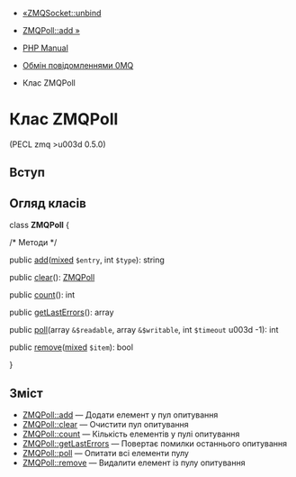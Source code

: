 - [«ZMQSocket::unbind](zmqsocket.unbind.md)
- [ZMQPoll::add »](zmqpoll.add.md)

- [PHP Manual](index.md)
- [Обмін повідомленнями 0MQ](book.zmq.md)
- Клас ZMQPoll

# Клас ZMQPoll

(PECL zmq \>u003d 0.5.0)

## Вступ

## Огляд класів

class **ZMQPoll** {

/\* Методи \*/

public
[add](zmqpoll.add.md)([mixed](language.types.declarations.md#language.types.declarations.mixed)
`$entry`, int `$type`): string

public [clear](zmqpoll.clear.md)(): [ZMQPoll](class.zmqpoll.md)

public [count](zmqpoll.count.md)(): int

public [getLastErrors](zmqpoll.getlasterrors.md)(): array

public [poll](zmqpoll.poll.md)(array `&$readable`, array `&$writable`,
int `$timeout` u003d -1): int

public
[remove](zmqpoll.remove.md)([mixed](language.types.declarations.md#language.types.declarations.mixed)
`$item`): bool

}

## Зміст

- [ZMQPoll::add](zmqpoll.add.md) — Додати елемент у пул опитування
- [ZMQPoll::clear](zmqpoll.clear.md) — Очистити пул опитування
- [ZMQPoll::count](zmqpoll.count.md) — Кількість елементів у пулі
опитування
- [ZMQPoll::getLastErrors](zmqpoll.getlasterrors.md) — Повертає
помилки останнього опитування
- [ZMQPoll::poll](zmqpoll.poll.md) — Опитати всі елементи пулу
- [ZMQPoll::remove](zmqpoll.remove.md) — Видалити елемент із пулу
опитування
